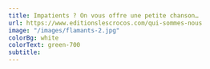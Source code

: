 ```yaml
---
title: Impatients ? On vous offre une petite chanson…
url: https://www.editionslescrocos.com/qui-sommes-nous
image: "/images/flamants-2.jpg"
colorBg: white
colorText: green-700
subtitle:
---
```

